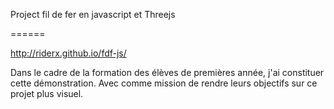 Project fil de fer en javascript et Threejs

======

http://riderx.github.io/fdf-js/


Dans le cadre de la formation des élèves de premières année, j'ai constituer cette démonstration.
Avec comme mission de rendre leurs objectifs sur ce projet plus visuel.
